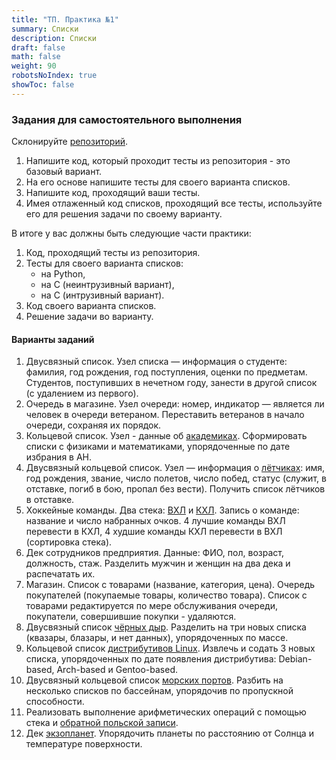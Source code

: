 ```yaml
---
title: "ТП. Практика №1"
summary: Списки
description: Списки
draft: false
math: false
weight: 90
robotsNoIndex: true
showToc: false
---
```

### Задания для самостоятельного выполнения

Склонируйте [репозиторий](https://github.com/still-coding/lists).

1. Напишите код, который проходит тесты из репозитория - это базовый вариант.
2. На его основе напишите тесты для своего варианта списков.
3. Напишите код, проходящий ваши тесты.
4. Имея отлаженный код списков, проходящий все тесты, используйте его для решения задачи по своему варианту.

В итоге у вас должны быть следующие части практики:
1. Код, проходящий тесты из репозитория.
2. Тесты для своего варианта списков:
    * на Python,
    * на С (неинтрузивный вариант),
    * на С (интрузивный вариант).
3. Код своего варианта списков.
4. Решение задачи во варианту.



#### Варианты заданий

1. Двусвязный список. Узел списка — информация о студенте: фамилия, год рождения, год поступления, оценки по предметам. Студентов, поступивших в нечетном году, занести в другой список (с удалением из первого).
2. Очередь в магазине. Узел очереди: номер, индикатор — является ли человек в очереди ветераном. Переставить ветеранов в начало очереди, сохраняя их порядок.
3. Кольцевой список. Узел - данные об [академиках](https://ru.wikipedia.org/wiki/%D0%9A%D0%B0%D1%82%D0%B5%D0%B3%D0%BE%D1%80%D0%B8%D1%8F:%D0%94%D0%B5%D0%B9%D1%81%D1%82%D0%B2%D0%B8%D1%82%D0%B5%D0%BB%D1%8C%D0%BD%D1%8B%D0%B5_%D1%87%D0%BB%D0%B5%D0%BD%D1%8B_%D0%90%D0%9D_%D0%A1%D0%A1%D0%A1%D0%A0). Сформировать списки с физиками и математиками, упорядоченные по дате избрания в АН.
4. Двусвязный кольцевой список. Узел — информация о [лётчиках](https://ru.wikipedia.org/wiki/%D0%9A%D0%B0%D1%82%D0%B5%D0%B3%D0%BE%D1%80%D0%B8%D1%8F:%D0%9B%D1%91%D1%82%D1%87%D0%B8%D0%BA%D0%B8_%D0%92%D0%B5%D0%BB%D0%B8%D0%BA%D0%BE%D0%B9_%D0%9E%D1%82%D0%B5%D1%87%D0%B5%D1%81%D1%82%D0%B2%D0%B5%D0%BD%D0%BD%D0%BE%D0%B9_%D0%B2%D0%BE%D0%B9%D0%BD%D1%8B): имя, год рождения, звание, число  полетов, число побед, статус (служит, в отставке, погиб в бою, пропал без вести). Получить список лётчиков в отставке.
5. Хоккейные команды. Два стека: [ВХЛ](https://ru.wikipedia.org/wiki/%D0%92%D1%81%D0%B5%D1%80%D0%BE%D1%81%D1%81%D0%B8%D0%B9%D1%81%D0%BA%D0%B0%D1%8F_%D1%85%D0%BE%D0%BA%D0%BA%D0%B5%D0%B9%D0%BD%D0%B0%D1%8F_%D0%BB%D0%B8%D0%B3%D0%B0) и [КХЛ](https://ru.wikipedia.org/wiki/%D0%9A%D0%BE%D0%BD%D1%82%D0%B8%D0%BD%D0%B5%D0%BD%D1%82%D0%B0%D0%BB%D1%8C%D0%BD%D0%B0%D1%8F_%D1%85%D0%BE%D0%BA%D0%BA%D0%B5%D0%B9%D0%BD%D0%B0%D1%8F_%D0%BB%D0%B8%D0%B3%D0%B0). Запись о команде: название и число набранных очков. 4 лучшие команды ВХЛ перевести в КХЛ, 4 худшие команды КХЛ перевести в ВХЛ (сортировка стека).
6. Дек сотрудников предприятия. Данные: ФИО, пол, возраст, должность, стаж. Разделить мужчин и женщин на два дека и распечатать их.
7. Магазин. Список с товарами (название, категория, цена). Очередь покупателей (покупаемые товары, количество товара). Список с товарами редактируется по мере обслуживания очереди, покупатели, совершившие покупки - удаляются.
8. Двусвязный список [чёрных дыр](https://ru.wikipedia.org/wiki/%D0%A1%D0%BF%D0%B8%D1%81%D0%BE%D0%BA_%D0%BD%D0%B0%D0%B8%D0%B1%D0%BE%D0%BB%D0%B5%D0%B5_%D0%BC%D0%B0%D1%81%D1%81%D0%B8%D0%B2%D0%BD%D1%8B%D1%85_%D1%87%D1%91%D1%80%D0%BD%D1%8B%D1%85_%D0%B4%D1%8B%D1%80). Разделить на три новых списка (квазары, блазары, и нет данных), упорядоченных по массе.
9. Кольцевой список [дистрибутивов Linux](https://en.wikipedia.org/wiki/List_of_Linux_distributions). Извлечь и содать 3 новых списка, упорядоченных по дате появления дистрибутива: Debian-based, Arch-based и Gentoo-based.
10. Двусвязный кольцевой список [морских портов](https://ru.wikipedia.org/wiki/%D0%A1%D0%BF%D0%B8%D1%81%D0%BE%D0%BA_%D0%BC%D0%BE%D1%80%D1%81%D0%BA%D0%B8%D1%85_%D0%BF%D0%BE%D1%80%D1%82%D0%BE%D0%B2_%D0%A0%D0%BE%D1%81%D1%81%D0%B8%D0%B8). Разбить на несколько списков по бассейнам, упорядочив по пропускной способности.
11. Реализовать выполнение арифметических операций с помощью стека и [обратной польской записи](https://ru.wikipedia.org/wiki/%D0%9E%D0%B1%D1%80%D0%B0%D1%82%D0%BD%D0%B0%D1%8F_%D0%BF%D0%BE%D0%BB%D1%8C%D1%81%D0%BA%D0%B0%D1%8F_%D0%B7%D0%B0%D0%BF%D0%B8%D1%81%D1%8C).
12. Дек [экзопланет](https://ru.wikipedia.org/wiki/%D0%A1%D0%BF%D0%B8%D1%81%D0%BE%D0%BA_%D1%8D%D0%BA%D0%B7%D0%BE%D0%BF%D0%BB%D0%B0%D0%BD%D0%B5%D1%82_%D0%B2_%D0%BE%D0%B1%D0%B8%D1%82%D0%B0%D0%B5%D0%BC%D0%BE%D0%B9_%D0%B7%D0%BE%D0%BD%D0%B5). Упорядочить планеты по расстоянию от Солнца и температуре поверхности.
